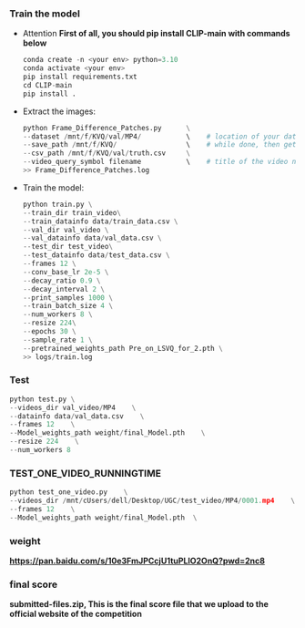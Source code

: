 ### Train the model
- Attention
  **First of all, you should pip install CLIP-main with commands below**
  ```python
  conda create -n <your env> python=3.10
  conda activate <your env>
  pip install requirements.txt
  cd CLIP-main
  pip install .
  ```
- Extract the images:
  
  ```python
  python Frame_Difference_Patches.py      \
  --dataset /mnt/f/KVQ/val/MP4/           \    # location of your dataset
  --save_path /mnt/f/KVQ/                 \    # while done, then get a Frame_Difference_Patches dir
  --csv_path /mnt/f/KVQ/val/truth.csv     \
  --video_query_symbol filename           \    # title of the video name in the .csv file   
  >> Frame_Difference_Patches.log
  ```

- Train the model:
  
  ```python
  python train.py \
  --train_dir train_video\
  --train_datainfo data/train_data.csv \
  --val_dir val_video \
  --val_datainfo data/val_data.csv \
  --test_dir test_video\
  --test_datainfo data/test_data.csv \
  --frames 12 \
  --conv_base_lr 2e-5 \
  --decay_ratio 0.9 \
  --decay_interval 2 \
  --print_samples 1000 \
  --train_batch_size 4 \
  --num_workers 8 \
  --resize 224\
  --epochs 30 \
  --sample_rate 1 \
  --pretrained_weights_path Pre_on_LSVQ_for_2.pth \
  >> logs/train.log
  ```

### Test

```python
python test.py \
--videos_dir val_video/MP4    \
--datainfo data/val_data.csv    \
--frames 12    \
--Model_weights_path weight/final_Model.pth    \
--resize 224    \
--num_workers 8
```

### TEST_ONE_VIDEO_RUNNINGTIME

```python
python test_one_video.py    \
--videos_dir /mnt/cUsers/dell/Desktop/UGC/test_video/MP4/0001.mp4    \
--frames 12    \
--Model_weights_path weight/final_Model.pth  \
```

### weight
**https://pan.baidu.com/s/10e3FmJPCcjU1tuPLlO2OnQ?pwd=2nc8**

### final score
**submitted-files.zip, This is the final score file that we upload to the official website of the competition**


